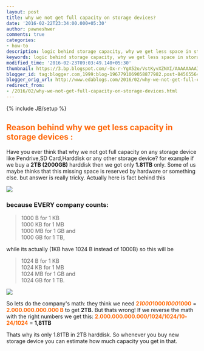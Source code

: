 ```yaml
---
layout: post
title: why we not get full capacity on storage devices?
date: '2016-02-22T23:34:00.000+05:30'
author: pawneshwer
comments: true
categories:
- how-to
description: logic behind storage capacity, why we get less space in storage devices,why we not get full space on storage devices,why memory leak in storage devices
keywords: logic behind storage capacity, why we get less space in storage devices,why we not get full space on storage devices,why memory leak in storage devices
modified_time: '2016-02-23T09:03:49.140+05:30'
thumbnail: https://3.bp.blogspot.com/-Ox-r-YgA52o/VstKyvXZNXI/AAAAAAAAIX4/tJaiL9hb0FU/s72-c/Untitled%2Bcopy.png
blogger_id: tag:blogger.com,1999:blog-1967791069058877982.post-8456556453592073153
blogger_orig_url: http://www.edablogs.com/2016/02/why-we-not-get-full-capacity-on-storage-devices.html
redirect_from:
- /2016/02/why-we-not-get-full-capacity-on-storage-devices.html
---
```


{% include JB/setup %}

## <span style="color: #ff6600;">Reason behind why we get less capacity in storage devices :</span>

Have you ever think that why we not got full capacity on any storage device like Pendrive,SD Card,Harddisk or any other storage device? for example if we buy a **2TB (2000GB)** harddisk then we got only **1.81TB** only. Some of us maybe thinks that this missing space is reserved by hardware or something else. but answer is really tricky. Actually here is fact behind this

[![](https://3.bp.blogspot.com/-Ox-r-YgA52o/VstKyvXZNXI/AAAAAAAAIX4/tJaiL9hb0FU/s1600/Untitled%2Bcopy.png)](https://3.bp.blogspot.com/-Ox-r-YgA52o/VstKyvXZNXI/AAAAAAAAIX4/tJaiL9hb0FU/s1600/Untitled%2Bcopy.png)

### because EVERY company counts:

> 1000 B for 1 KB  
> 1000 KB for 1 MB  
> 1000 MB for 1 GB and  
> 1000 GB for 1 TB,

while its actually (1KB have 1024 B instead of 1000B) so this will be

> 1024 B for 1 KB  
> 1024 KB for 1 MB  
> 1024 MB for 1 GB and  
> 1024 GB for 1 TB.

[![](https://2.bp.blogspot.com/-kodmd-IKyxg/VstKytpBFaI/AAAAAAAAIX8/NrShtwasHMo/s320/Untitled2%2Bcopy.png)](https://2.bp.blogspot.com/-kodmd-IKyxg/VstKytpBFaI/AAAAAAAAIX8/NrShtwasHMo/s320/Untitled2%2Bcopy.png)

So lets do the company's math: they think we need <span style="color: #ff6600;">**2*1000*1000*1000*1000**</span> = **<span style="color: #ff6600;">2.000.000.000.000 B</span>** to get **2TB.** But thats wrong! If we reverse the math with the right numbers we get this: <span style="color: #ff6600;">**2.000.000.000.000/1024/1024/10­24/1024**</span> = **1,81TB**

Thats why its only 1.81TB in 2TB harddisk. So whenever you buy new storage device you can estimate how much capacity you get in that.